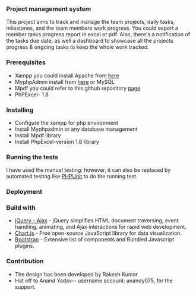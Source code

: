 ### Project management system
This project aims to track and manage the team projects, daily tasks, milestones, and the team members work progress. You could export a member tasks progress report in excel or pdf. Also, there's a notification of the tasks due date, as well a dashboard to showcase all the projects progress & ongoing tasks to keep the whole work tracked. 

### Prerequisites
- Xampp you could install Apache from [here](https://www.apachefriends.org/download.html)
- MyphpAdmin install from [here](https://www.phpmyadmin.net/downloads/) or MySQL 
- Mpdf you could refer to this github repository [page](https://github.com/mpdf/mpdf)
- PhPExcel- 1.8

### Installing
- Configure the xampp for php environment 
- Install Myphpadmin or any database management 
- Install Mpdf library 
- Install PhpExcel-version 1.8 library

### Running the tests

I have used the manual testing; however, it can also be replaced by automated testing like [PHPUnit](https://phpunit.de/) to do the running test. 

### Deployment



### Build with
- [jQuery - Ajax](https://www.w3schools.com/jquery/jquery_ref_ajax.asp) - jQuery simplifies HTML document traversing, event handling, animating, and Ajax interactions for rapid web development.
- [Chart.js](https://www.chartjs.org/) - Free open-source JavaScript library for data visualization.
- [Bootstrap](https://getbootstrap.com/) - Extensive list of components and Bundled Javascript plugins.


### Contribution 
- The design has been developed by Rakesh Kumar
- Hat off to Anand Yadav-- username account: anandy075,  for the support.
